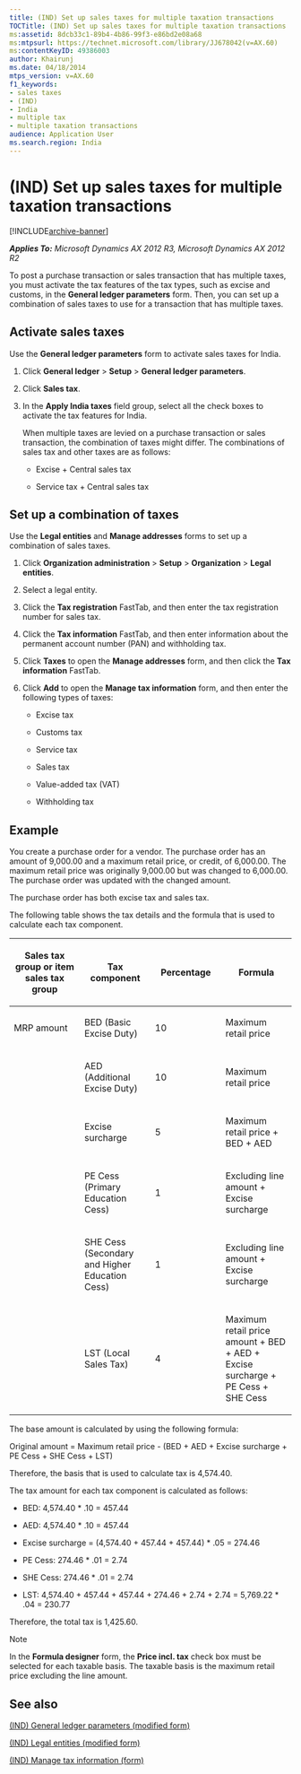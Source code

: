 ```yaml
---
title: (IND) Set up sales taxes for multiple taxation transactions
TOCTitle: (IND) Set up sales taxes for multiple taxation transactions
ms:assetid: 8dcb33c1-89b4-4b86-99f3-e86bd2e08a68
ms:mtpsurl: https://technet.microsoft.com/library/JJ678042(v=AX.60)
ms:contentKeyID: 49386003
author: Khairunj
ms.date: 04/18/2014
mtps_version: v=AX.60
f1_keywords:
- sales taxes
- (IND)
- India
- multiple tax
- multiple taxation transactions
audience: Application User
ms.search.region: India
---
```


# (IND) Set up sales taxes for multiple taxation transactions 


[!INCLUDE[archive-banner](includes/archive-banner.md)]


_**Applies To:** Microsoft Dynamics AX 2012 R3, Microsoft Dynamics AX 2012 R2_

To post a purchase transaction or sales transaction that has multiple taxes, you must activate the tax features of the tax types, such as excise and customs, in the **General ledger parameters** form. Then, you can set up a combination of sales taxes to use for a transaction that has multiple taxes.

## Activate sales taxes

Use the **General ledger parameters** form to activate sales taxes for India.

1.  Click **General ledger** \> **Setup** \> **General ledger parameters**.

2.  Click **Sales tax**.

3.  In the **Apply India taxes** field group, select all the check boxes to activate the tax features for India.
    
    When multiple taxes are levied on a purchase transaction or sales transaction, the combination of taxes might differ. The combinations of sales tax and other taxes are as follows:
    
      - Excise + Central sales tax
    
      - Service tax + Central sales tax

## Set up a combination of taxes

Use the **Legal entities** and **Manage addresses** forms to set up a combination of sales taxes.

1.  Click **Organization administration** \> **Setup** \> **Organization** \> **Legal entities**.

2.  Select a legal entity.

3.  Click the **Tax registration** FastTab, and then enter the tax registration number for sales tax.

4.  Click the **Tax information** FastTab, and then enter information about the permanent account number (PAN) and withholding tax.

5.  Click **Taxes** to open the **Manage addresses** form, and then click the **Tax information** FastTab.

6.  Click **Add** to open the **Manage tax information** form, and then enter the following types of taxes:
    
      - Excise tax
    
      - Customs tax
    
      - Service tax
    
      - Sales tax
    
      - Value-added tax (VAT)
    
      - Withholding tax

## Example

You create a purchase order for a vendor. The purchase order has an amount of 9,000.00 and a maximum retail price, or credit, of 6,000.00. The maximum retail price was originally 9,000.00 but was changed to 6,000.00. The purchase order was updated with the changed amount.

The purchase order has both excise tax and sales tax.

The following table shows the tax details and the formula that is used to calculate each tax component.

<table>
<colgroup>
<col style="width: 25%" />
<col style="width: 25%" />
<col style="width: 25%" />
<col style="width: 25%" />
</colgroup>
<thead>
<tr class="header">
<th><p>Sales tax group or item sales tax group</p></th>
<th><p>Tax component</p></th>
<th><p>Percentage</p></th>
<th><p>Formula</p></th>
</tr>
</thead>
<tbody>
<tr class="odd">
<td><p>MRP amount</p></td>
<td><p>BED (Basic Excise Duty)</p></td>
<td><p>10</p></td>
<td><p>Maximum retail price</p></td>
</tr>
<tr class="even">
<td><p></p></td>
<td><p>AED (Additional Excise Duty)</p></td>
<td><p>10</p></td>
<td><p>Maximum retail price</p></td>
</tr>
<tr class="odd">
<td><p></p></td>
<td><p>Excise surcharge</p></td>
<td><p>5</p></td>
<td><p>Maximum retail price + BED + AED</p></td>
</tr>
<tr class="even">
<td><p></p></td>
<td><p>PE Cess (Primary Education Cess)</p></td>
<td><p>1</p></td>
<td><p>Excluding line amount + Excise surcharge</p></td>
</tr>
<tr class="odd">
<td><p></p></td>
<td><p>SHE Cess (Secondary and Higher Education Cess)</p></td>
<td><p>1</p></td>
<td><p>Excluding line amount + Excise surcharge</p></td>
</tr>
<tr class="even">
<td><p></p></td>
<td><p>LST (Local Sales Tax)</p></td>
<td><p>4</p></td>
<td><p>Maximum retail price amount + BED + AED + Excise surcharge + PE Cess + SHE Cess</p></td>
</tr>
</tbody>
</table>


The base amount is calculated by using the following formula:

Original amount = Maximum retail price - (BED + AED + Excise surcharge + PE Cess + SHE Cess + LST)

Therefore, the basis that is used to calculate tax is 4,574.40.

The tax amount for each tax component is calculated as follows:

  - BED: 4,574.40 \* .10 = 457.44

  - AED: 4,574.40 \* .10 = 457.44

  - Excise surcharge = (4,574.40 + 457.44 + 457.44) \* .05 = 274.46

  - PE Cess: 274.46 \* .01 = 2.74

  - SHE Cess: 274.46 \* .01 = 2.74

  - LST: 4,574.40 + 457.44 + 457.44 + 274.46 + 2.74 + 2.74 = 5,769.22 \* .04 = 230.77

Therefore, the total tax is 1,425.60.


> [!NOTE]
> <P>In the <STRONG>Formula designer</STRONG> form, the <STRONG>Price incl. tax</STRONG> check box must be selected for each taxable basis. The taxable basis is the maximum retail price excluding the line amount.</P>



## See also

[(IND) General ledger parameters (modified form)](https://technet.microsoft.com/library/jj677901\(v=ax.60\))

[(IND) Legal entities (modified form)](https://technet.microsoft.com/library/jj664569\(v=ax.60\))

[(IND) Manage tax information (form)](https://technet.microsoft.com/library/jj664802\(v=ax.60\))

  



